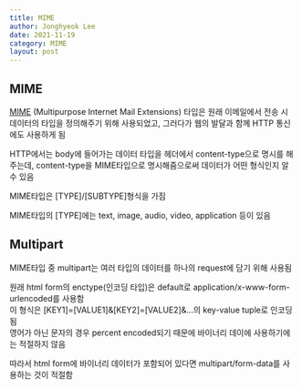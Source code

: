 ```yaml
---
title: MIME
author: Jonghyeok Lee
date: 2021-11-19
category: MIME
layout: post
---
```



## MIME

[MIME][1] (Multipurpose Internet Mail Extensions) 타입은 원래 이메일에서 전송 시 데이터의 타입을 정의해주기 위해 사용되었고,
그러다가 웹의 발달과 함께 HTTP 통신에도 사용하게 됨

HTTP에서는 body에 들어가는 데이터 타입을 헤더에서 content-type으로 명시를 해주는데,
content-type을 MIME타입으로 명시해줌으로써 데이터가 어떤 형식인지 알 수 있음

MIME타입은 [TYPE]/[SUBTYPE]형식을 가짐

MIME타입의 [TYPE]에는 text, image, audio, video, application 등이 있음


## Multipart

MIME타입 중 multipart는 여러 타입의 데이터를 하나의 request에 담기 위해 사용됨

원래 html form의 enctype(인코딩 타입)은 default로 application/x-www-form-urlencoded를 사용함  
이 형식은 [KEY1]=[VALUE1]&[KEY2]=[VALUE2]&...의 key-value tuple로 인코딩됨    
영어가 아닌 문자의 경우 percent encoded되기 때문에 바이너리 데이에 사용하기에는 적절하지 않음

따라서 html form에 바이너리 데이터가 포함되어 있다면 multipart/form-data를 사용하는 것이 적절함

[1]: https://developer.mozilla.org/ko/docs/Web/HTTP/Basics_of_HTTP/MIME_types